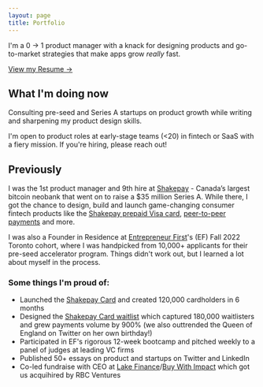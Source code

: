 ```yaml
---
layout: page
title: Portfolio
---
```


I'm a 0 → 1 product manager with a knack for designing products and go-to-market strategies that make apps grow _really_ fast.

[View my Resume →](https://hussam.fyi/resume.pdf)

## What I'm doing now

Consulting pre-seed and Series A startups on product growth while writing and sharpening my product design skills. 

<p class="message">
I'm open to product roles at early-stage teams (<20) in fintech or SaaS with a fiery mission. If you're hiring, please reach out!
</p>

## Previously

I was the 1st product manager and 9th hire at [Shakepay](https://shakepay.com) - Canada’s largest bitcoin neobank that went on to raise a $35 million Series A. While there, I got the chance to design, build and launch game-changing consumer fintech products like the [Shakepay prepaid Visa card](https://shakepay.com/card), [peer-to-peer payments](https://decrypt.co/44519/bitcoin-app-shakepay-p2p-payments-canada-cashapp) and more.

I was also a Founder in Residence at [Entrepreneur First](https://www.google.com/search?q=entrepreneurfirst&sourceid=chrome&ie=UTF-8)'s (EF) Fall 2022 Toronto cohort, where I was handpicked from 10,000+ applicants for their pre-seed accelerator program. Things didn't work out, but I learned a lot about myself in the process.

### Some things I'm proud of:

* Launched the [Shakepay Card](https://shakepay.com/card) and created 120,000 cardholders in 6 months
* Designed the [Shakepay Card waitlist](https://blog.shakepay.com/introducing-the-shakepay-card/) which captured 180,000 waitlisters and grew payments volume by 900% (we also outtrended the Queen of England on Twitter on her own birthday!)
* Participated in EF's rigorous 12-week bootcamp and pitched weekly to a panel of judges at leading VC firms
* Published 50+ essays on product and startups on Twitter and LinkedIn
* Co-led fundraise with CEO at [Lake Finance](http://lake.finance/)/[Buy With Impact](https://buywithimpact.com/) which got us acquihired by RBC Ventures
